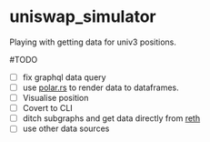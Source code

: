 # uniswap_simulator

Playing with getting data for univ3 positions. 

#TODO

- [ ] fix graphql data query
- [ ] use [polar.rs](https://www.pola.rs/) to render data to dataframes.
- [ ] Visualise position
- [ ] Covert to CLI
- [ ] ditch subgraphs and get data directly from [reth](https://github.com/paradigmxyz/reth/blob/main/examples/db-access.rs)
- [ ] use other data sources
